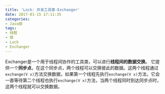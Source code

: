 ```yaml
---
title: 'Lock: 并发工具类-Exchanger'
date: 2017-01-15 17:11:35
categories:
- Java锁
tags:
- 线程
- 锁
- Lock
- Exchanger
---
```


Exchanger是一个用于线程间协作的工具类，可以进行**线程间的数据交换**。
它提供一个**同步点**，在这个同步点，两个线程可以交换彼此的数据。这两个线程通过`exchange(V x)`方法交换数据，如果第一个线程先执行`exchange(V x)`方法，它会一直等待第二个线程也执行`exchange(V x)`方法，当两个线程同时到达同步点时，这两个线程就可以交换数据。
